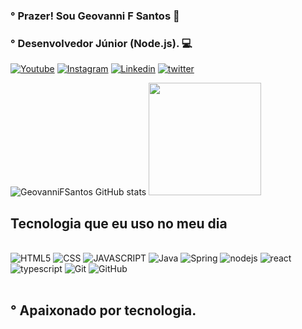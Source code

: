 ###  °  Prazer! Sou Geovanni F Santos 👋
### ° Desenvolvedor Júnior (Node.js). 💻



[![Youtube](https://img.shields.io/badge/YouTube-FF0000?style=for-the-badge&logo=youtube&logoColor=white
)](https://www.youtube.com/channel/UCklb6AVAZnpwPvV7k-Am5vw)
[![Instagram](https://img.shields.io/badge/Instagram-E4405F?style=for-the-badge&logo=instagram&logoColor=white
)](https://www.instagram.com/geovanni_f_santos/)
[![Linkedin](https://img.shields.io/badge/LinkedIn-0077B5?style=for-the-badge&logo=linkedin&logoColor=white
)](https://www.linkedin.com/in/geovanni-f-santos/)
[![twitter](https://img.shields.io/badge/Twitter-1DA1F2?style=for-the-badge&logo=twitter&logoColor=white
)](https://twitter.com/GeovanniFSantos)

![GeovanniFSantos GitHub stats](https://github-readme-stats.vercel.app/api?username=GeovanniFSantos&show_icons=true&theme=transparent&show_icons=true&hide_border=true&count_private=true)
<img height="180em" src="https://github-readme-stats.vercel.app/api/top-langs/?username=GeovanniFSantos&theme=transparent&show_icons=true&hide_border=true&layout=compact">

## Tecnologia que eu uso no meu dia

<div style="display: iline_block"><br/>
<img aling="center" alt="HTML5" src="https://img.shields.io/badge/HTML5-E34F26?style=for-the-badge&logo=html5&logoColor=white"/>
<img aling="center" alt="CSS" src="https://img.shields.io/badge/CSS3-1572B6?style=for-the-badge&logo=css3&logoColor=white"/>
<img aling="center" alt="JAVASCRIPT" src="https://img.shields.io/badge/JavaScript-F7DF1E?style=for-the-badge&logo=javascript&logoColor=black"/>
<img aling="center" alt="Java" src="https://img.shields.io/badge/java-%23ED8B00.svg?style=for-the-badge&logo=openjdk&logoColor=white"/>
<img aling="center" alt="Spring" src="https://img.shields.io/badge/spring-%236DB33F.svg?style=for-the-badge&logo=spring&logoColor=white"/>
<img aling="center" alt="nodejs" src="https://img.shields.io/badge/Node.js-43853D?style=for-the-badge&logo=node.js&logoColor=white"/>
<img aling="center" alt="react" src="https://img.shields.io/badge/React-20232A?style=for-the-badge&logo=react&logoColor=61DAFB"/>
<img aling="center" alt="typescript" src="https://img.shields.io/badge/TypeScript-007ACC?style=for-the-badge&logo=typescript&logoColor=white"/>
<img aling="center" alt="Git" src="https://img.shields.io/badge/Git-000?style=for-the-badge&logo=git&logoColor=E94D5F"/>
<img aling="center" alt="GitHub" src="https://img.shields.io/badge/GitHub-000?style=for-the-badge&logo=github&logoColor=30A3DC"/>


</div><br/>

## ° Apaixonado por tecnologia.
